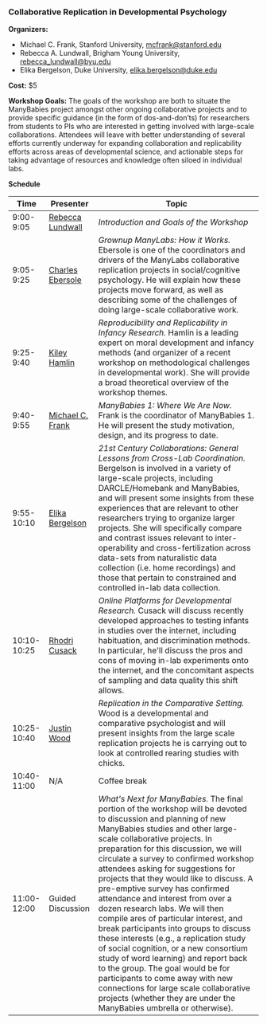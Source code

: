 
### Collaborative Replication in Developmental Psychology

**Organizers:**
* Michael C. Frank, Stanford University, mcfrank@stanford.edu
* Rebecca A. Lundwall, Brigham Young University, rebecca_lundwall@byu.edu
* Elika Bergelson, Duke University, elika.bergelson@duke.edu

**Cost:** $5

**Workshop Goals:** 
The goals of the workshop are both to situate the ManyBabies project amongst other ongoing collaborative projects and to provide specific guidance (in the form of dos-and-don’ts) for researchers from students to PIs who are interested in getting involved with large-scale collaborations. Attendees will leave with better understanding of several efforts currently underway for expanding collaboration and replicability efforts across areas of developmental science, and actionable steps for taking advantage of resources and knowledge often siloed in individual labs.

**Schedule**

Time | Presenter | Topic
------------ | ------------- | -------------
9:00-9:05 | [Rebecca Lundwall](https://fhssfaculty.byu.edu/FacultyPage.aspx?id=lbecky64) | *Introduction and Goals of the Workshop*
9:05-9:25 | [Charles Ebersole](http://psychology.as.virginia.edu/people/profile/cre2am) | *Grownup ManyLabs: How it Works.* Ebersole is one of the coordinators and drivers of the ManyLabs collaborative replication projects in social/cognitive psychology. He will explain how these projects move forward, as well as describing some of the challenges of doing large-scale collaborative work.
9:25-9:40 | [Kiley Hamlin](http://psych.ubc.ca/persons/kiley-hamlin/) | *Reproducibility and Replicability in Infancy Research.* Hamlin is a leading expert on moral development and infancy methods (and organizer of a recent workshop on methodological challenges in developmental work). She will provide a broad theoretical overview of the workshop themes.
9:40-9:55 | [Michael C. Frank](https://profiles.stanford.edu/michael-frank?tab=bio) | *ManyBabies 1: Where We Are Now.* Frank is the coordinator of ManyBabies 1. He will present the study motivation, design, and its progress to date.
9:55-10:10 | [Elika Bergelson](https://psychandneuro.duke.edu/people/elika-bergelson) | *21st Century Collaborations: General Lessons from Cross-Lab Coordination.* Bergelson is involved in a variety of large-scale projects, including DARCLE/Homebank and ManyBabies, and will present some insights from these experiences that are relevant to other researchers trying to organize larger projects. She will specifically compare and contrast issues relevant to inter-operability and cross-fertilization across data-sets from naturalistic data collection (i.e. home recordings) and those that pertain to constrained and controlled in-lab data collection.
10:10-10:25 | [Rhodri Cusack](http://www.schulich.uwo.ca/biophysics/people/bios/rhodri_cusack.html) | *Online Platforms for Developmental Research.* Cusack will discuss recently developed approaches to testing infants in studies over the internet, including habituation, and discrimination methods. In particular, he'll discuss the pros and cons of moving in-lab experiments onto the internet, and the concomitant aspects of sampling and data quality this shift allows.
10:25-10:40 | [Justin Wood](http://dornsife.usc.edu/cf/psyc/psyc_faculty_display.cfm?person_id=1022651) | *Replication in the Comparative Setting.* Wood is a developmental and comparative psychologist and will present insights from the large scale replication projects he is carrying out to look at controlled rearing studies with chicks.
10:40-11:00 | N/A | Coffee break
11:00-12:00 | Guided Discussion | *What's Next for ManyBabies.* The final portion of the workshop will be devoted to discussion and planning of new ManyBabies studies and other large-scale collaborative projects. In preparation for this discussion, we will circulate a survey to confirmed workshop attendees asking for suggestions for projects that they would like to discuss. A pre-emptive survey has confirmed attendance and interest from over a dozen research labs. We will then compile ares of particular interest, and break participants into groups to discuss these interests (e.g., a replication study of social cognition, or a new consortium study of word learning) and report back to the group. The goal would be for participants to come away with new connections for large scale collaborative projects (whether they are under the ManyBabies umbrella or otherwise).

